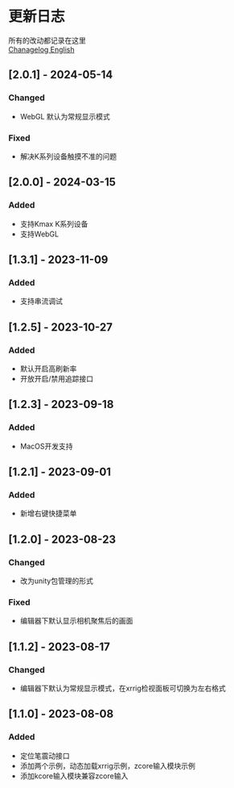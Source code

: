 ﻿# 更新日志

所有的改动都记录在这里  
[Chanagelog English](CHANGELOG.en.md)

## [2.0.1] - 2024-05-14

### Changed

- WebGL 默认为常规显示模式

### Fixed

- 解决K系列设备触摸不准的问题

## [2.0.0] - 2024-03-15

### Added

- 支持Kmax K系列设备
- 支持WebGL

## [1.3.1] - 2023-11-09

### Added

- 支持串流调试

## [1.2.5] - 2023-10-27

### Added

- 默认开启高刷新率
- 开放开启/禁用追踪接口

## [1.2.3] - 2023-09-18

### Added

- MacOS开发支持

## [1.2.1] - 2023-09-01

### Added

- 新增右键快捷菜单

## [1.2.0] - 2023-08-23

### Changed

- 改为unity包管理的形式

### Fixed

- 编辑器下默认显示相机聚焦后的画面

## [1.1.2] - 2023-08-17

### Changed

- 编辑器下默认为常规显示模式，在xrrig检视面板可切换为左右格式

## [1.1.0] - 2023-08-08

### Added

- 定位笔震动接口
- 添加两个示例，动态加载xrrig示例，zcore输入模块示例
- 添加kcore输入模块兼容zcore输入
